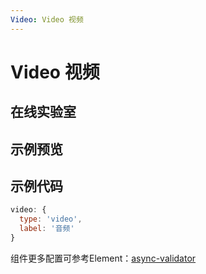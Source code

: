 ```yaml
---
Video: Video 视频
---
```

# Video 视频

## 在线实验室
<ClientOnly>
<ams-config name="video" type="field"/>
</ClientOnly>

## 示例预览

<ClientOnly>
<demo-list :type="'video'"></demo-list>
</ClientOnly>

## 示例代码
```js
video: {
  type: 'video',
  label: '音频'
}
```

组件更多配置可参考Element：[async-validator](https://github.com/yiminghe/async-validator)